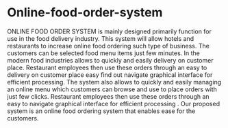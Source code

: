 # Online-food-order-system
ONLINE FOOD ORDER SYSTEM is mainly designed primarily function for use in the food 
delivery industry. This system will allow hotels and restaurants to increase online food 
ordering such type of business. The customers can be selected food menu items just few 
minutes. In the modern food industries allows to quickly and easily delivery on customer 
place. Restaurant employees then use these orders through an easy to delivery on 
customer place easy find out navigate graphical interface for efficient processing.  The 
system also allows to quickly and easily managing an online menu which customers 
can browse and use to place orders with just few clicks. Restaurant employees then 
use these orders through an easy to navigate graphical interface for efficient 
processing . Our proposed system is an online food ordering system that enables ease 
for the customers. 
